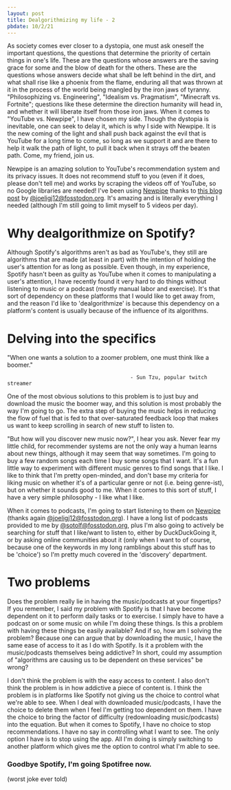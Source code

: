 ```yaml
---
layout: post
title: Dealgorithmizing my life - 2
pbdate: 10/2/21
---
```

As society comes ever closer to a dystopia, one must ask oneself the important questions, the questions that determine the priority of certain things in one's life. These are the questions whose answers are the saving grace for some and the blow of death for the others. These are the questions whose answers decide what shall be left behind in the dirt, and what shall rise like a phoenix from the flame, enduring all that was thrown at it in the process of the world being mangled by the iron jaws of tyranny. "Philosophizing vs. Engineering", "Idealism vs. Pragmatism", "Minecraft vs. Fortnite"; questions like these determine the direction humanity will head in, and whether it will liberate itself from those iron jaws. When it comes to "YouTube vs. Newpipe", I have chosen my side. Though the dystopia is inevitable, one can seek to delay it, which is why I side with Newpipe. It is the new coming of the light and shall push back against the evil that is YouTube for a long time to come, so long as we support it and are there to help it walk the path of light, to pull it back when it strays off the beaten path. Come, my friend, join us.

Newpipe is an amazing solution to YouTube's recommendation system and its privacy issues. It does not recommend stuff to you (even if it does, please don't tell me) and works by scraping the videos off of YouTube, so no Google libraries are needed! I've been using [Newpipe](https://newpipe.net/) thanks to [this blog post](https://joelchrono12.netlify.app/newpipe-over-vanced/) by [@joeligj12@fosstodon.org](https://fosstodon.org/web/accounts/210111). It's amazing and is literally everything I needed (although I'm still going to limit myself to 5 videos per day).

# Why dealgorithmize on Spotify?
Although Spotify's algorithms aren't as bad as YouTube's, they still are algorithms that are made (at least in part) with the intention of holding the user's attention for as long as possible. Even though, in my experience, Spotify hasn't been as guilty as YouTube when it comes to manipulating a user's attention, I have recently found it very hard to do things without listening to music or a podcast (mostly manual labor and exercise). It's that sort of dependency on these platforms that I would like to get away from, and the reason I'd like to 'dealgorithmize' is because this dependency on a platform's content is usually because of the influence of its algorithms.

# Delving into the specifics
"When one wants a solution to a zoomer problem, one must think like a boomer."
                                                        
                                            - Sun Tzu, popular twitch streamer

One of the most obvious solutions to this problem is to just buy and download the music the boomer way, and this solution is most probably the way I'm going to go. The extra step of buying the music helps in reducing the flow of fuel that is fed to that over-saturated feedback loop that makes us want to keep scrolling in search of new stuff to listen to.

"But how will you discover new music now?", I hear you ask. Never fear my little child, for recommender systems are not the only way a human learns about new things, although it may seem that way sometimes. I'm going to buy a few random songs each time I buy some songs that I want. It's a fun little way to experiment with different music genres to find songs that I like. I like to think that I'm pretty open-minded, and don't base my criteria for liking music on whether it's of a particular genre or not (i.e. being genre-ist), but on whether it sounds good to me. When it comes to this sort of stuff, I have a very simple philosophy - I like what I like.

When it comes to podcasts, I'm going to start listening to them on [Newpipe](https://newpipe.net/) (thanks again [@joeligj12@fosstodon.org](https://fosstodon.org/web/accounts/210111)). I have a long list of podcasts provided to me by [@sotolf@fosstodon.org](https://fosstodon.org/web/accounts/281292), plus I'm also going to actively be searching for stuff that I like/want to listen to, either by DuckDuckGoing it, or by asking online communities about it (only when I want to of course, because one of the keywords in my long ramblings about this stuff has to be 'choice') so I'm pretty much covered in the 'discovery' department.

# Two problems
Does the problem really lie in having the music/podcasts at your fingertips? If you remember, I said my problem with Spotify is that I have become dependent on it to perform daily tasks or to exercise. I simply have to have a podcast on or some music on while I'm doing these things. Is this a problem with having these things be easily available? And if so, how am I solving the problem? Because one can argue that by downloading the music, I have the same ease of access to it as I do with Spotify. Is it a problem with the music/podcasts themselves being addictive? In short, could my assumption of "algorithms are causing us to be dependent on these services" be wrong?

I don't think the problem is with the easy access to content. I also don't think the problem is in how addictive a piece of content is. I think the problem is in platforms like Spotify not giving us the choice to control what we're able to see. When I deal with downloaded music/podcasts, I have the choice to delete them when I feel I'm getting too dependent on them. I have the choice to bring the factor of difficulty (redownloading music/podcasts) into the equation. But when it comes to Spotify, I have no choice to stop recommendations. I have no say in controlling what I want to see. The only option I have is to stop using the app. All I'm doing is simply switching to another platform which gives me the option to control what I'm able to see.

### Goodbye Spotify, I'm going Spotifree now.
(worst joke ever told)